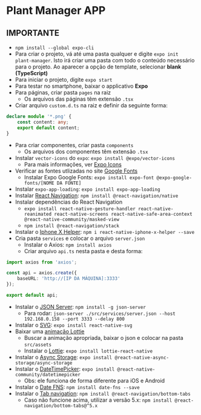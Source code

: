 # Plant Manager APP

## IMPORTANTE

- ``npm install --global expo-cli``
- Para criar o projeto, vá até uma pasta qualquer e digite ``expo init plant-manager``. Isto irá criar uma pasta com todo o conteúdo necessário para o projeto. Ao aparecer a opção de template, selecionar **blank (TypeScript)**
- Para iniciar o projeto, digite ``expo start``
- Para testar no smartphone, baixar o applicativo **Expo**
- Para páginas, criar pasta ``pages`` na raiz
  - Os arquivos das páginas têm extensão ``.tsx``
- Criar arquivo ``custom.d.ts`` na raiz e definir da seguinte forma:
~~~ts
declare module '*.png' {
    const content: any;
    export default content;
}
~~~
- Para criar componentes, criar pasta ``components``
  - Os arquivos dos componentes têm extensão ``.tsx``
- Instalar ``vector-icons`` do ``expo``: ``expo install @expo/vector-icons``
  - Para mais informações, ver [Expo Icons](docs.expo.io/guides/icons/ "Documentação Expo Icons")
- Verificar as fontes utlizadas no site [Google Fonts](fonts.google.com/ "Google Fonts")
  - Instalar Expo Google Fonts: ``expo install expo-font @expo-google-fonts/[NOME DA FONTE]``
- Instalar ``expo-app-loading``: ``expo install expo-app-loading``
- Instalar [React Navigation](reactnavigation.org/docs/getting-started/ "Documentação React Navigation"): ``npm install @react-navigation/native``
- Instalar dependências do React Navigation
  - ``expo install react-native-gesture-handler react-native-reanimated react-native-screens react-native-safe-area-context @react-native-community/masked-view``
  - ``npm install @react-navigation/stack``
- Instalar o [Iphone X Helper](github.com/ptelad/react-native-iphone-x-helper "Documentação Iphone X Helper"): ``npm i react-native-iphone-x-helper --save``
- Cria pasta ``services`` e colocar o arquivo ``server.json``
  - Instalar o Axios: ``npm install axios``
  - Criar arquivo ``api.ts`` nesta pasta e desta forma:
~~~ts
import axios from 'axios';

const api = axios.create({
    baseURL: 'http://[IP DA MÁQUINA]:3333'
});

export default api;
~~~
  - Instalar o [JSON Server](github.com/typicode/json-server "Documentação JSON Server"): ``npm install -g json-server``
    - Para rodar: ``json-server ./src/services/server.json --host 192.168.0.158 --port 3333 --delay 800``
- Instalar o [SVG](docs.expo.io/versions/latest/sdk/svg/ "Documentação SVG"): ``expo install react-native-svg``
- Baixar uma [animação Lottie](lottiefiles.com/featured)
  - Buscar a animação apropriada, baixar o json e colocar na pasta ``src/assets``
  - Instalar o [Lottie](docs.expo.io/versions/latest/sdk/lottie "Documentação Lottie"): ``expo install lottie-react-native``
- Instalar o [Async Storage](docs.expo.io/versions/latest/sdk/async-storage/ "Documentação Async Storage"): ``expo install @react-native-async-storage/async-storage``
- Instalar o [DateTimePicker](docs.expo.io/versions/latest/sdk/date-time-picker/ "Documentação Date Time Picker"): ``expo install @react-native-community/datetimepicker``
  - Obs: ele funciona de forma diferente para iOS e Android
- Instalar o [Date FNS](date-fns.org/docs/Getting-Started/ "Documentação Date FNS"): ``npm install date-fns --save``
- Instalar o [Tab navigation](reactnavigation.org/docs/tab-based-navigation/ "Documentação TabNnavigation"): ``npm install @react-navigation/bottom-tabs``
  - Caso não funcione acima, utilizar a versão 5.x: ``npm install @react-navigation/bottom-tabs@^5.x``